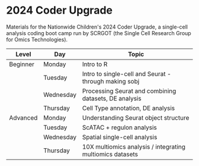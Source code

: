 # 2024 Coder Upgrade
Materials for the Nationwide Children's 2024 Coder Upgrade, a single-cell analysis coding boot camp run by SCRGOT (the Single Cell Research Group for Omics Technologies).


| Level    | Day        | Topic                                                     |
|----------|------------|---------------------------------------------------------- |
| Beginner | Monday     | Intro to R                                                |
|          | Tuesday    | Intro to single-cell and Seurat - through making sobj     |
|          | Wednesday  | Processing Seurat and combining datasets, DE analysis     |
|          | Thursday   | Cell Type annotation, DE analysis                         |
| Advanced | Monday     | Understanding Seurat object structure                     |
|          | Tuesday    | ScATAC + regulon analysis                                 |
|          | Wednesday  | Spatial single-cell analysis                              |
|          | Thursday   | 10X multiomics analysis / integrating multiomics datasets |
